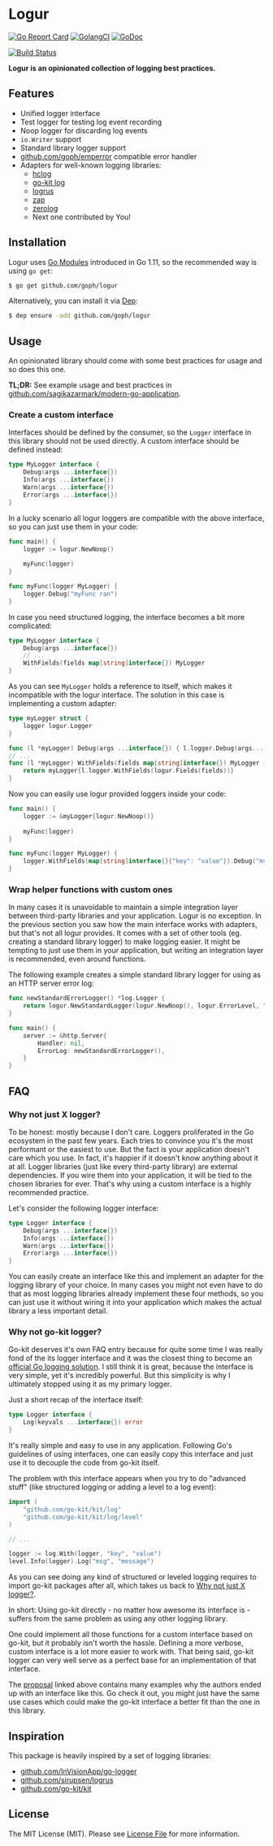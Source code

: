 # Logur

[![Go Report Card](https://goreportcard.com/badge/github.com/goph/logur?style=flat-square)](https://goreportcard.com/report/github.com/goph/logur)
[![GolangCI](https://golangci.com/badges/github.com/goph/logur.svg)](https://golangci.com/r/github.com/goph/logur)
[![GoDoc](http://img.shields.io/badge/godoc-reference-5272B4.svg?style=flat-square)](https://godoc.org/github.com/goph/logur)

[![Build Status](https://img.shields.io/travis/com/goph/logur.svg?style=flat-square)](https://travis-ci.com/goph/logur)

**Logur is an opinionated collection of logging best practices.**


## Features

- Unified logger interface
- Test logger for testing log event recording
- Noop logger for discarding log events
- `io.Writer` support
- Standard library logger support
- [github.com/goph/emperror](https://github.com/goph/emperror) compatible error handler
- Adapters for well-known logging libraries:
    * [hclog](https://github.com/hashicorp/go-hclog)
    * [go-kit log](https://github.com/go-kit/kit)
    * [logrus](https://github.com/sirupsen/logrus)
    * [zap](https://github.com/uber-go/zap)
    * [zerolog](https://github.com/rs/zerolog)
    * Next one contributed by You!


## Installation

Logur uses [Go Modules](https://github.com/golang/go/wiki/Modules) introduced in Go 1.11, so the recommended way is
using `go get`:

```bash
$ go get github.com/goph/logur
```

Alternatively, you can install it via [Dep](https://golang.github.io/dep/):

```bash
$ dep ensure -add github.com/goph/logur
```


## Usage

An opinionated library should come with some best practices for usage and so does this one.

**TL;DR:** See example usage and best practices in [github.com/sagikazarmark/modern-go-application](https://github.com/sagikazarmark/modern-go-application).

### Create a custom interface

Interfaces should be defined by the consumer, so the `Logger` interface in this library should not be used directly.
A custom interface should be defined instead:

```go
type MyLogger interface {
	Debug(args ...interface{})
	Info(args ...interface{})
	Warn(args ...interface{})
	Error(args ...interface{})
}
```

In a lucky scenario all logur loggers are compatible with the above interface, so you can just use them in your code:

```go
func main() {
    logger := logur.NewNoop()
    
    myFunc(logger)
}

func myFunc(logger MyLogger) {
	logger.Debug("myFunc ran")
}
```

In case you need structured logging, the interface becomes a bit more complicated:

```go
type MyLogger interface {
	Debug(args ...interface{})
	// ...
	WithFields(fields map[string]interface{}) MyLogger
}
```

As you can see `MyLogger` holds a reference to itself, which makes it incompatible with the logur interface.
The solution in this case is implementing a custom adapter:

```go
type myLogger struct {
	logger logur.Logger
}

func (l *myLogger) Debug(args ...interface{}) { l.logger.Debug(args...) }
// ...
func (l *myLogger) WithFields(fields map[string]interface{}) MyLogger { 
	return myLogger{l.logger.WithFields(logur.Fields(fields))}
}
```

Now you can easily use logur provided loggers inside your code:

```go
func main() {
    logger := &myLogger{logur.NewNoop()}
    
    myFunc(logger)
}

func myFunc(logger MyLogger) {
	logger.WithFields(map[string]interface{}{"key": "value"}).Debug("myFunc ran")
}
```

### Wrap helper functions with custom ones

In many cases it is unavoidable to maintain a simple integration layer between third-party libraries and your
application. Logur is no exception. In the previous section you saw how the main interface works with adapters,
but that's not all logur provides. It comes with a set of other tools (eg. creating a standard library logger)
to make logging easier. It might be tempting to just use them in your application, but writing an integration
layer is recommended, even around functions.

The following example creates a simple standard library logger for using as an HTTP server error log:

```go
func newStandardErrorLogger() *log.Logger {
	return logur.NewStandardLogger(logur.NewNoop(), logur.ErrorLevel, "", 0)
}

func main() {
	server := &http.Server{
		Handler: nil,
		ErrorLog: newStandardErrorLogger(),
	}
}
```


## FAQ

### Why not just X logger?

To be honest: mostly because I don't care. Loggers proliferated in the Go ecosystem in the past few years.
Each tries to convince you it's the most performant or the easiest to use.
But the fact is your application doesn't care which you use.
In fact, it's happier if it doesn't know anything about it at all.
Logger libraries (just like every third-party library) are external dependencies.
If you wire them into your application, it will be tied to the chosen libraries for ever.
That's why using a custom interface is a highly recommended practice.

Let's consider the following logger interface:

```go
type Logger interface {
	Debug(args ...interface{})
	Info(args ...interface{})
	Warn(args ...interface{})
	Error(args ...interface{})
}
```

You can easily create an interface like this and implement an adapter for the logging library of your choice.
In many cases you might not even have to do that as most logging libraries already implement these four methods,
so you can just use it without wiring it into your application which makes the actual library a less important detail.

### Why not go-kit logger?

Go-kit deserves it's own FAQ entry because for quite some time I was really fond of the its logger interface
and it was the closest thing to become an [official Go logging solution](https://docs.google.com/document/d/1shW9DZJXOeGbG9Mr9Us9MiaPqmlcVatD_D8lrOXRNMU).
I still think it is great, because the interface is very simple, yet it's incredibly powerful.
But this simplicity is why I ultimately stopped using it as my primary logger.

Just a short recap of the interface itself:

```go
type Logger interface {
	Log(keyvals ...interface{}) error
}
```

It's really simple and easy to use in any application. Following Go's guidelines of using interfaces,
one can easily copy this interface and just use it to decouple the code from go-kit itself.

The problem with this interface appears when you try to do "advanced stuff"
(like structured logging or adding a level to a log event):

```go
import (
	"github.com/go-kit/kit/log"
	"github.com/go-kit/kit/log/level"
)

// ...

logger := log.With(logger, "key", "value")
level.Info(logger).Log("msg", "message")
```

As you can see doing any kind of structured or leveled logging requires to import go-kit packages after all,
which takes us back to [Why not just X logger?](#why-not-just-x-logger).

In short: Using go-kit directly - no matter how awesome its interface is - suffers from the same problem as
using any other logging library.

One could implement all those functions for a custom interface based on go-kit,
but it probably isn't worth the hassle. Defining a more verbose, custom interface is a lot more easier to work with.
That being said, go-kit logger can very well serve as a perfect base for an implementation of that interface.

The [proposal](https://docs.google.com/document/d/1shW9DZJXOeGbG9Mr9Us9MiaPqmlcVatD_D8lrOXRNMU) linked above contains many examples
why the authors ended up with an interface like this. Go check it out, you might just have the same use cases
which could make the go-kit interface a better fit than the one in this library.


## Inspiration

This package is heavily inspired by a set of logging libraries:

- [github.com/InVisionApp/go-logger](https://github.com/InVisionApp/go-logger)
- [github.com/sirupsen/logrus](https://github.com/sirupsen/logrus)
- [github.com/go-kit/kit](https://github.com/go-kit/kit)


## License

The MIT License (MIT). Please see [License File](LICENSE) for more information.
